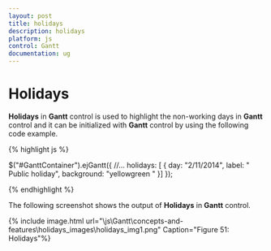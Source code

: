 ```yaml
---
layout: post
title: holidays
description: holidays
platform: js
control: Gantt
documentation: ug
---
```


# Holidays

**Holidays** in **Gantt** control is used to highlight the non-working days in **Gantt** control and it can be initialized with **Gantt** control by using the following code example.



{% highlight js %}


$("#GanttContainer").ejGantt({
    //...
    holidays: [ {
        day: "2/11/2014",
        label: " Public holiday",
        background: "yellowgreen "
    }]
});


{% endhighlight %}







The following screenshot shows the output of **Holidays** in **Gantt** control.



{% include image.html url="\js\Gantt\concepts-and-features\holidays_images\holidays_img1.png" Caption="Figure 51: Holidays"%}

